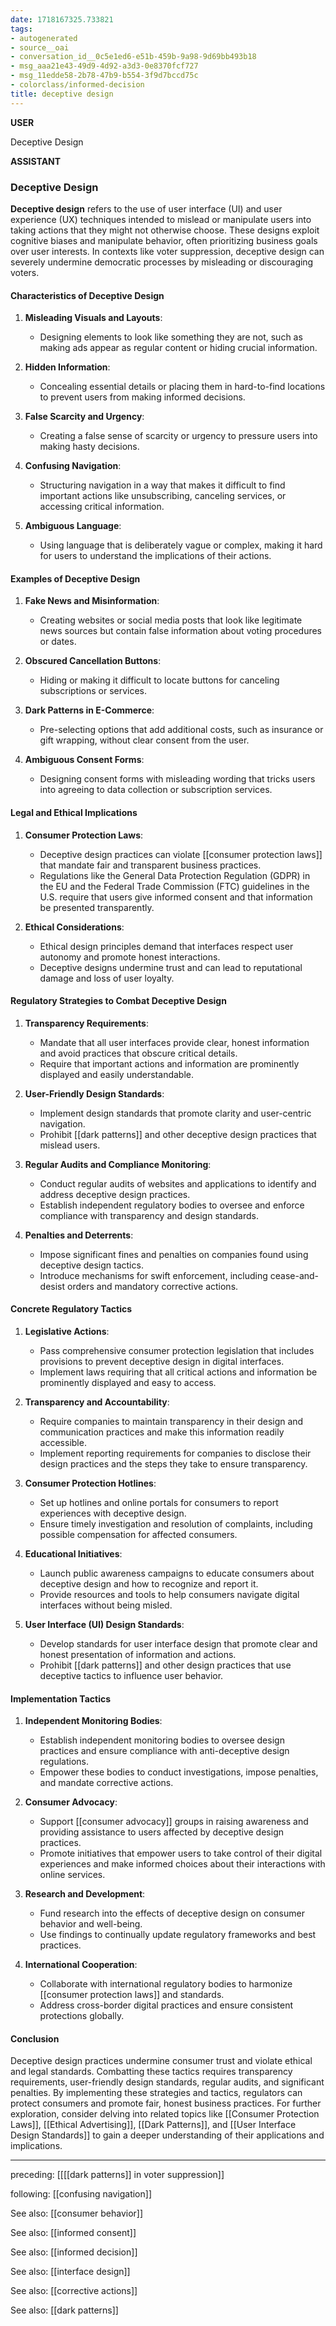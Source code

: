 ```yaml
---
date: 1718167325.733821
tags:
- autogenerated
- source__oai
- conversation_id__0c5e1ed6-e51b-459b-9a98-9d69bb493b18
- msg_aaa21e43-49d9-4d92-a3d3-0e8370fcf727
- msg_11edde58-2b78-47b9-b554-3f9d7bccd75c
- colorclass/informed-decision
title: deceptive design
---
```


**USER**

Deceptive Design


**ASSISTANT**

### Deceptive Design

**Deceptive design** refers to the use of user interface (UI) and user experience (UX) techniques intended to mislead or manipulate users into taking actions that they might not otherwise choose. These designs exploit cognitive biases and manipulate behavior, often prioritizing business goals over user interests. In contexts like voter suppression, deceptive design can severely undermine democratic processes by misleading or discouraging voters.

#### Characteristics of Deceptive Design

1. **Misleading Visuals and Layouts**:
   - Designing elements to look like something they are not, such as making ads appear as regular content or hiding crucial information.
   
2. **Hidden Information**:
   - Concealing essential details or placing them in hard-to-find locations to prevent users from making informed decisions.
   
3. **False Scarcity and Urgency**:
   - Creating a false sense of scarcity or urgency to pressure users into making hasty decisions.
   
4. **Confusing Navigation**:
   - Structuring navigation in a way that makes it difficult to find important actions like unsubscribing, canceling services, or accessing critical information.
   
5. **Ambiguous Language**:
   - Using language that is deliberately vague or complex, making it hard for users to understand the implications of their actions.

#### Examples of Deceptive Design

1. **Fake News and Misinformation**:
   - Creating websites or social media posts that look like legitimate news sources but contain false information about voting procedures or dates.

2. **Obscured Cancellation Buttons**:
   - Hiding or making it difficult to locate buttons for canceling subscriptions or services.

3. **Dark Patterns in E-Commerce**:
   - Pre-selecting options that add additional costs, such as insurance or gift wrapping, without clear consent from the user.

4. **Ambiguous Consent Forms**:
   - Designing consent forms with misleading wording that tricks users into agreeing to data collection or subscription services.

#### Legal and Ethical Implications

1. **Consumer Protection Laws**:
   - Deceptive design practices can violate [[consumer protection laws]] that mandate fair and transparent business practices.
   - Regulations like the General Data Protection Regulation (GDPR) in the EU and the Federal Trade Commission (FTC) guidelines in the U.S. require that users give informed consent and that information be presented transparently.

2. **Ethical Considerations**:
   - Ethical design principles demand that interfaces respect user autonomy and promote honest interactions.
   - Deceptive designs undermine trust and can lead to reputational damage and loss of user loyalty.

#### Regulatory Strategies to Combat Deceptive Design

1. **Transparency Requirements**:
   - Mandate that all user interfaces provide clear, honest information and avoid practices that obscure critical details.
   - Require that important actions and information are prominently displayed and easily understandable.

2. **User-Friendly Design Standards**:
   - Implement design standards that promote clarity and user-centric navigation.
   - Prohibit [[dark patterns]] and other deceptive design practices that mislead users.

3. **Regular Audits and Compliance Monitoring**:
   - Conduct regular audits of websites and applications to identify and address deceptive design practices.
   - Establish independent regulatory bodies to oversee and enforce compliance with transparency and design standards.

4. **Penalties and Deterrents**:
   - Impose significant fines and penalties on companies found using deceptive design tactics.
   - Introduce mechanisms for swift enforcement, including cease-and-desist orders and mandatory corrective actions.

#### Concrete Regulatory Tactics

1. **Legislative Actions**:
   - Pass comprehensive consumer protection legislation that includes provisions to prevent deceptive design in digital interfaces.
   - Implement laws requiring that all critical actions and information be prominently displayed and easy to access.

2. **Transparency and Accountability**:
   - Require companies to maintain transparency in their design and communication practices and make this information readily accessible.
   - Implement reporting requirements for companies to disclose their design practices and the steps they take to ensure transparency.

3. **Consumer Protection Hotlines**:
   - Set up hotlines and online portals for consumers to report experiences with deceptive design.
   - Ensure timely investigation and resolution of complaints, including possible compensation for affected consumers.

4. **Educational Initiatives**:
   - Launch public awareness campaigns to educate consumers about deceptive design and how to recognize and report it.
   - Provide resources and tools to help consumers navigate digital interfaces without being misled.

5. **User Interface (UI) Design Standards**:
   - Develop standards for user interface design that promote clear and honest presentation of information and actions.
   - Prohibit [[dark patterns]] and other design practices that use deceptive tactics to influence user behavior.

#### Implementation Tactics

1. **Independent Monitoring Bodies**:
   - Establish independent monitoring bodies to oversee design practices and ensure compliance with anti-deceptive design regulations.
   - Empower these bodies to conduct investigations, impose penalties, and mandate corrective actions.

2. **Consumer Advocacy**:
   - Support [[consumer advocacy]] groups in raising awareness and providing assistance to users affected by deceptive design practices.
   - Promote initiatives that empower users to take control of their digital experiences and make informed choices about their interactions with online services.

3. **Research and Development**:
   - Fund research into the effects of deceptive design on consumer behavior and well-being.
   - Use findings to continually update regulatory frameworks and best practices.

4. **International Cooperation**:
   - Collaborate with international regulatory bodies to harmonize [[consumer protection laws]] and standards.
   - Address cross-border digital practices and ensure consistent protections globally.

#### Conclusion

Deceptive design practices undermine consumer trust and violate ethical and legal standards. Combatting these tactics requires transparency requirements, user-friendly design standards, regular audits, and significant penalties. By implementing these strategies and tactics, regulators can protect consumers and promote fair, honest business practices. For further exploration, consider delving into related topics like [[Consumer Protection Laws]], [[Ethical Advertising]], [[Dark Patterns]], and [[User Interface Design Standards]] to gain a deeper understanding of their applications and implications.


---

preceding: [[[[dark patterns]] in voter suppression]]  


following: [[confusing navigation]]

See also: [[consumer behavior]]


See also: [[informed consent]]


See also: [[informed decision]]


See also: [[interface design]]


See also: [[corrective actions]]


See also: [[dark patterns]]